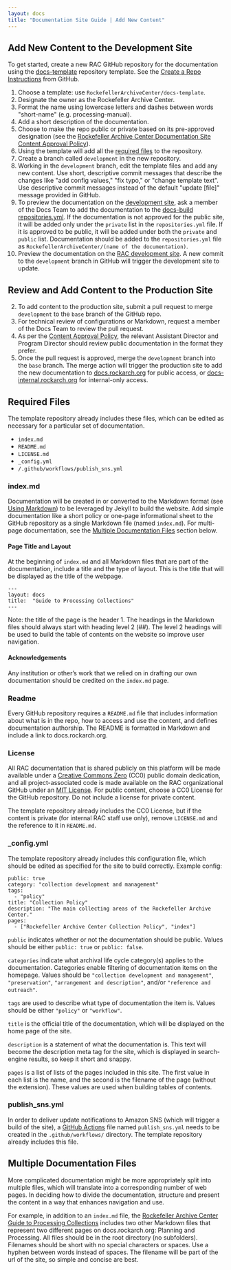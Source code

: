 ```yaml
---
layout: docs
title: "Documentation Site Guide | Add New Content"
---
```


## Add New Content to the Development Site

To get started, create a new RAC GitHub repository for the documentation using the [docs-template](https://github.com/RockefellerArchiveCenter/docs-template) repository template.
See the [Create a Repo Instructions](https://help.github.com/articles/create-a-repo/) from GitHub.

1. Choose a template: use `RockefellerArchiveCenter/docs-template`.
2. Designate the owner as the Rockefeller Archive Center.
3. Format the name using lowercase letters and dashes between words "short-name" (e.g. processing-manual).
4. Add a short description of the documentation.
5. Choose to make the repo public or private based on its pre-approved designation (see the [Rockefeller Archive Center Documentation Site Content Approval Policy](http://docs.rockarch.org/docs-policy/)).
6. Using the template will add all the [required files](#required-files) to the repository.
7. Create a branch called `development` in the new repository.
8. Working in the `development` branch, edit the template files and add any new content. Use short, descriptive commit messages that describe the changes like "add config values," "fix typo," or "change template text". Use descriptive commit messages instead of the default "update [file]" message provided in GitHub.
9. To preview the documentation on the [development site](https://docs-internal.dev.rockarch.org/), ask a member of the Docs Team to add the documentation to the [docs-build repositories.yml](https://github.com/RockefellerArchiveCenter/docs-build/blob/base/repositories.yml). If the documentation is not approved for the public site, it will be added only under the `private` list in the `repositories.yml` file. If it is approved to be public, it will be added under both the `private` and `public` list. Documentation should be added to the `repositories.yml` file as `RockefellerArchiveCenter/(name of the documentation)`.
10. Preview the documentation on the [RAC development site](https://docs-internal.dev.rockarch.org/). A new commit to the `development` branch in GitHub will trigger the development site to update.

## Review and Add Content to the Production Site

2. To add content to the production site, submit a pull request to merge `development` to the `base` branch of the GitHub repo.
3. For technical review of configurations or Markdown, request a member of the Docs Team to review the pull request.
4.  As per the [Content Approval Policy](https://docs.rockarch.org/docs-policy/), the relevant Assistant Director and Program Director should review public documentation in the format they prefer.
5.  Once the pull request is approved, merge the `development` branch into the `base` branch. The merge action will trigger the production site to add the new documentation to [docs.rockarch.org](https://docs.rockarch.org) for public access, or [docs-internal.rockarch.org](https://docs-internal.rockarch.org) for internal-only access.

## Required Files
The template repository already includes these files, which can be edited as necessary for a particular set of documentation.

* `index.md`
* `README.md`
* `LICENSE.md`
* `_config.yml`
* `/.github/workflows/publish_sns.yml`

### index.md

Documentation will be created in or converted to the Markdown format (see [Using Markdown](/docs-guide/using-markdown)) to be leveraged by Jekyll to build the website. Add simple documentation like a short policy or one-page informational sheet to the GitHub repository as a single Markdown file (named `index.md`). For multi-page documentation, see the [Multiple Documentation Files](#multiple-documentation-files) section below.

#### Page Title and Layout

At the beginning of `index.md` and all Markdown files that are part of the documentation, include a title and the type of layout. This is the title that will be displayed as the title of the webpage.

```
---
layout: docs
title:  "Guide to Processing Collections"
---
```

Note: the title of the page is the header 1. The headings in the Markdown files should always start with heading level 2 (##). The level 2 headings will be used to build the table of contents on the website so improve user navigation.

#### Acknowledgements

Any institution or other’s work that we relied on in drafting our own documentation should be credited on the `index.md` page.

### Readme

Every GitHub repository requires a `README.md` file that includes information about what is in the repo, how to access and use the content, and defines documentation authorship. The README is formatted in Markdown and include a link to docs.rockarch.org.

### License

All RAC documentation that is shared publicly on this platform will be made available under a [Creative Commons Zero](https://creativecommons.org/publicdomain/zero/1.0/) (CC0) public domain dedication, and all project-associated code is made available on the RAC organizational GitHub under an [MIT License](https://opensource.org/licenses/MIT). For public content, choose a CC0 License for the GitHub repository. Do not include a license for private content.

The template repository already includes the CC0 License, but if the content is private (for internal RAC staff use only), remove `LICENSE.md` and the reference to it in `README.md`.

###  \_config.yml

The template repository already includes this configuration file, which should be edited as specified for the site to build correctly. Example config:

```
public: true
category: "collection development and management"
tags:
  - "policy"
title: "Collection Policy"
description: "The main collecting areas of the Rockefeller Archive Center."
pages:
  - ["Rockefeller Archive Center Collection Policy", "index"]
```

`public` indicates whether or not the documentation should be public. Values
should be either `public: true` or `public: false`.

`categories` indicate what archival life cycle category(s) applies to the documentation. Categories enable filtering of documentation items on the homepage. Values should be `"collection development and management"`, `"preservation"`, `"arrangement and description"`, and/or `"reference and outreach"`.

`tags` are used to describe what type of documentation the item is. Values should be either `"policy"` or `"workflow"`.

`title` is the official title of the documentation, which will be displayed on
the home page of the site.

`description` is a statement of what the documentation is. This text will become the description meta tag for the site, which is displayed in search-engine results, so keep it short and snappy.

`pages` is a list of lists of the pages included in this site. The first value
in each list is the name, and the second is the filename of the page (without the
extension). These values are used when building tables of contents.

### publish_sns.yml
In order to deliver update notifications to Amazon SNS (which will trigger a build of the site), a [GitHub Actions](https://github.com/RockefellerArchiveCenter/docs-build#github-action-configuration) file named `publish_sns.yml` needs to be created in the `.github/workflows/` directory. The template repository already includes this file.

## Multiple Documentation Files

More complicated documentation might be more appropriately split into multiple files, which will translate into a corresponding number of web pages. In deciding how to divide the documentation, structure and present the content in a way that enhances navigation and use.

For example, in addition to an `index.md` file, the [Rockefeller Archive Center Guide to Processing Collections](http://docs.rockarch.org/processing_manual/) includes two other Markdown files that represent two different pages on docs.rockarch.org: Planning and Processing. All files should be in the root directory (no subfolders). Filenames should be short with no special characters or spaces. Use a hyphen between words instead of spaces. The filename will be part of the url of the site, so simple and concise are best.
